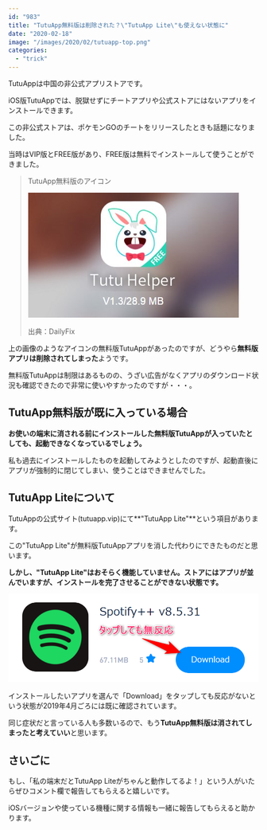 ```yaml
---
id: "983"
title: "TutuApp無料版は削除された？\"TutuApp Lite\"も使えない状態に"
date: "2020-02-18"
image: "/images/2020/02/tutuapp-top.png"
categories: 
  - "trick"
---
```


TutuAppは中国の非公式アプリストアです。

iOS版TutuAppでは、脱獄せずにチートアプリや公式ストアにはないアプリをインストールできます。

この非公式ストアは、ポケモンGOのチートをリリースしたときも話題になりました。

当時はVIP版とFREE版があり、FREE版は無料でインストールして使うことができました。

> TutuApp無料版のアイコン
> 
> ![](/images/2020/02/tutuapp-ios-free.jpg)
> 
> 出典：DailyFix

上の画像のようなアイコンの無料版TutuAppがあったのですが、どうやら**無料版アプリは削除されてしまった**ようです。

無料版TutuAppは制限はあるものの、うざい広告がなくアプリのダウンロード状況も確認できたので非常に使いやすかったのですが・・・。

## TutuApp無料版が既に入っている場合

**お使いの端末に消される前にインストールした無料版TutuAppが入っていたとしても、起動できなくなっているでしょう。**

私も過去にインストールしたものを起動してみようとしたのですが、起動直後にアプリが強制的に閉じてしまい、使うことはできませんでした。

## TutuApp Liteについて

TutuAppの公式サイト(tutuapp.vip)にて**"TutuApp Lite"**という項目があります。

この"TutuApp Lite"が無料版TutuAppアプリを消した代わりにできたものだと思います。

**しかし、"TutuApp Lite"はおそらく機能していません。ストアにはアプリが並んでいますが、インストールを完了させることができない状態です。**

![](/images/2020/02/tutulite_dl.png)

インストールしたいアプリを選んで「Download」をタップしても反応がないという状態が2019年4月ごろには既に確認されています。

同じ症状だと言っている人も多数いるので、もう**TutuApp無料版は消されてしまったと考えていい**と思います。

## さいごに

もし、「私の端末だとTutuApp Liteがちゃんと動作してるよ！」という人がいたらぜひコメント欄で報告してもらえると嬉しいです。

iOSバージョンや使っている機種に関する情報も一緒に報告してもらえると助かります。
